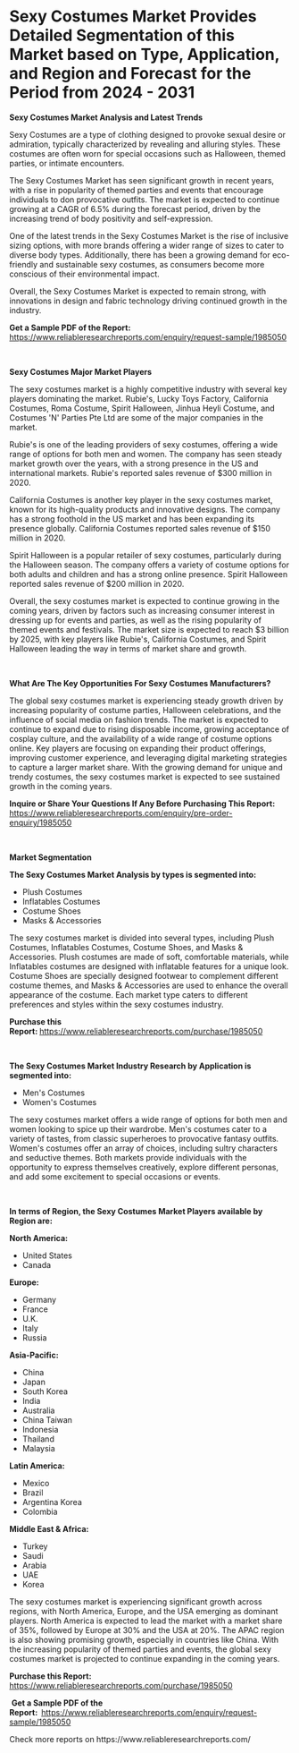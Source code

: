 <p><h1>Sexy Costumes Market Provides Detailed Segmentation of this Market based on Type, Application, and Region and Forecast for the Period from 2024 - 2031</h1></p><p><strong>Sexy Costumes Market Analysis and Latest Trends</strong></p>
<p><p>Sexy Costumes are a type of clothing designed to provoke sexual desire or admiration, typically characterized by revealing and alluring styles. These costumes are often worn for special occasions such as Halloween, themed parties, or intimate encounters.</p><p>The Sexy Costumes Market has seen significant growth in recent years, with a rise in popularity of themed parties and events that encourage individuals to don provocative outfits. The market is expected to continue growing at a CAGR of 6.5% during the forecast period, driven by the increasing trend of body positivity and self-expression.</p><p>One of the latest trends in the Sexy Costumes Market is the rise of inclusive sizing options, with more brands offering a wider range of sizes to cater to diverse body types. Additionally, there has been a growing demand for eco-friendly and sustainable sexy costumes, as consumers become more conscious of their environmental impact.</p><p>Overall, the Sexy Costumes Market is expected to remain strong, with innovations in design and fabric technology driving continued growth in the industry.</p></p>
<p><strong>Get a Sample PDF of the Report:&nbsp;</strong> <a href="https://www.reliableresearchreports.com/enquiry/request-sample/1985050">https://www.reliableresearchreports.com/enquiry/request-sample/1985050</a></p>
<p>&nbsp;</p>
<p><strong>Sexy Costumes Major Market Players</strong></p>
<p><p>The sexy costumes market is a highly competitive industry with several key players dominating the market. Rubie's, Lucky Toys Factory, California Costumes, Roma Costume, Spirit Halloween, Jinhua Heyli Costume, and Costumes 'N' Parties Pte Ltd are some of the major companies in the market.</p><p>Rubie's is one of the leading providers of sexy costumes, offering a wide range of options for both men and women. The company has seen steady market growth over the years, with a strong presence in the US and international markets. Rubie's reported sales revenue of $300 million in 2020.</p><p>California Costumes is another key player in the sexy costumes market, known for its high-quality products and innovative designs. The company has a strong foothold in the US market and has been expanding its presence globally. California Costumes reported sales revenue of $150 million in 2020.</p><p>Spirit Halloween is a popular retailer of sexy costumes, particularly during the Halloween season. The company offers a variety of costume options for both adults and children and has a strong online presence. Spirit Halloween reported sales revenue of $200 million in 2020.</p><p>Overall, the sexy costumes market is expected to continue growing in the coming years, driven by factors such as increasing consumer interest in dressing up for events and parties, as well as the rising popularity of themed events and festivals. The market size is expected to reach $3 billion by 2025, with key players like Rubie's, California Costumes, and Spirit Halloween leading the way in terms of market share and growth.</p></p>
<p>&nbsp;</p>
<p><strong>What Are The Key Opportunities For Sexy Costumes Manufacturers?</strong></p>
<p><p>The global sexy costumes market is experiencing steady growth driven by increasing popularity of costume parties, Halloween celebrations, and the influence of social media on fashion trends. The market is expected to continue to expand due to rising disposable income, growing acceptance of cosplay culture, and the availability of a wide range of costume options online. Key players are focusing on expanding their product offerings, improving customer experience, and leveraging digital marketing strategies to capture a larger market share. With the growing demand for unique and trendy costumes, the sexy costumes market is expected to see sustained growth in the coming years.</p></p>
<p><strong>Inquire or Share Your Questions If Any Before Purchasing This Report:</strong> <a href="https://www.reliableresearchreports.com/enquiry/pre-order-enquiry/1985050">https://www.reliableresearchreports.com/enquiry/pre-order-enquiry/1985050</a></p>
<p>&nbsp;</p>
<p><strong>Market Segmentation</strong></p>
<p><strong>The Sexy Costumes Market Analysis by types is segmented into:</strong></p>
<p><ul><li>Plush Costumes</li><li>Inflatables Costumes</li><li>Costume Shoes</li><li>Masks & Accessories</li></ul></p>
<p><p>The sexy costumes market is divided into several types, including Plush Costumes, Inflatables Costumes, Costume Shoes, and Masks & Accessories. Plush costumes are made of soft, comfortable materials, while Inflatables costumes are designed with inflatable features for a unique look. Costume Shoes are specially designed footwear to complement different costume themes, and Masks & Accessories are used to enhance the overall appearance of the costume. Each market type caters to different preferences and styles within the sexy costumes industry.</p></p>
<p><strong>Purchase this Report:&nbsp;</strong><a href="https://www.reliableresearchreports.com/purchase/1985050">https://www.reliableresearchreports.com/purchase/1985050</a></p>
<p>&nbsp;</p>
<p><strong>The Sexy Costumes Market Industry Research by Application is segmented into:</strong></p>
<p><ul><li>Men's Costumes</li><li>Women's Costumes</li></ul></p>
<p><p>The sexy costumes market offers a wide range of options for both men and women looking to spice up their wardrobe. Men's costumes cater to a variety of tastes, from classic superheroes to provocative fantasy outfits. Women's costumes offer an array of choices, including sultry characters and seductive themes. Both markets provide individuals with the opportunity to express themselves creatively, explore different personas, and add some excitement to special occasions or events.</p></p>
<p>&nbsp;</p>
<p><strong>In terms of Region, the Sexy Costumes Market Players available by Region are:</strong></p>
<p>
    <p> <strong> North America: </strong>
        <ul>
            <li>United States</li>
            <li>Canada</li>
        </ul>
        </p> 
    <p> <strong> Europe: </strong>
        <ul>
            <li>Germany</li>
            <li>France</li>
            <li>U.K.</li>
            <li>Italy</li>
            <li>Russia</li>
        </ul>
        </p> 
    <p> <strong> Asia-Pacific: </strong>
        <ul>
            <li>China</li>
            <li>Japan</li>
            <li>South Korea</li>
            <li>India</li>
            <li>Australia</li>
            <li>China Taiwan</li>
            <li>Indonesia</li>
            <li>Thailand</li>
            <li>Malaysia</li>
        </ul>
        </p> 
    <p> <strong> Latin America: </strong>
        <ul>
            <li>Mexico</li>
            <li>Brazil</li>
            <li>Argentina Korea</li>
            <li>Colombia</li>
        </ul>
        </p> 
    <p> <strong> Middle East & Africa: </strong>
        <ul>
            <li>Turkey</li>
            <li>Saudi</li>
            <li>Arabia</li>
            <li>UAE</li>
            <li>Korea</li>
        </ul>
    </p>
    </p>
<p><p>The sexy costumes market is experiencing significant growth across regions, with North America, Europe, and the USA emerging as dominant players. North America is expected to lead the market with a market share of 35%, followed by Europe at 30% and the USA at 20%. The APAC region is also showing promising growth, especially in countries like China. With the increasing popularity of themed parties and events, the global sexy costumes market is projected to continue expanding in the coming years.</p></p>
<p><strong>Purchase this Report: </strong><a href="https://www.reliableresearchreports.com/purchase/1985050">https://www.reliableresearchreports.com/purchase/1985050</a></p>
<p>&nbsp;<strong>Get a Sample PDF of the Report:&nbsp;&nbsp;</strong><a href="https://www.reliableresearchreports.com/enquiry/request-sample/1985050">https://www.reliableresearchreports.com/enquiry/request-sample/1985050</a></p>
<p><strong></strong></p>
<p>Check more reports on https://www.reliableresearchreports.com/</p>